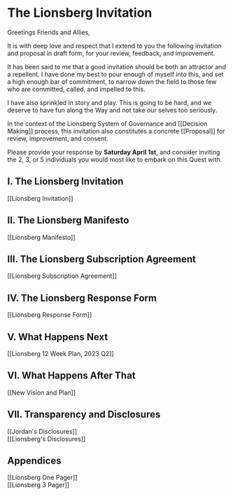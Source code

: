 # The Lionsberg Invitation

Greetings Friends and Allies, 

It is with deep love and respect that I extend to you the following invitation and proposal in draft form, for your review, feedback, and improvement. 

It has been said to me that a good invitation should be both an attractor and a repellent. I have done my best to pour enough of myself into this, and set a high enough bar of commitment, to narrow down the field to those few who are committed, called, and impelled to this. 

I have also sprinkled in story and play. This is going to be hard, and we deserve to have fun along the Way and not take our selves too seriously. 

In the context of the Lionsberg System of Governance and [[Decision Making]] process, this invitation also constitutes a concrete [[Proposal]] for review, improvement, and consent. 

Please provide your response by **Saturday April 1st**, and consider inviting the 2, 3, or 5 individuals you would most like to embark on this Quest with. 

## I. The Lionsberg Invitation 

[[Lionsberg Invitation]]  

## II. The Lionsberg Manifesto 

[[Lionsberg Manifesto]]  

## III. The Lionsberg Subscription Agreement 

[[Lionsberg Subscription Agreement]] 

## IV. The Lionsberg Response Form 

[[Lionsberg Response Form]] 

## V. What Happens Next 

[[Lionsberg 12 Week Plan, 2023 Q2]]  

## VI. What Happens After That

[[New Vision and Plan]]  

## VII. Transparency and Disclosures 

[[Jordan's Disclosures]]  
[[Lionsberg's Disclosures]]  

## Appendices 

[[Lionsberg One Pager]]  
[[Lionsberg 3 Pager]]